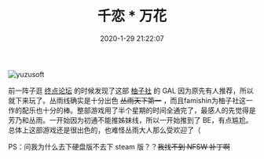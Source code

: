 ﻿---
title: 千恋 * 万花
date: 2020-1-29 21:22:07
categories:
- Game
tags:
- galgame
- 评论
---

![yuzusoft](http://www.yuzu-soft.com/images/common/logo.png)

前一阵子逛 [终点论坛](https://bbs.zdfx.net/) 的时候发现了这部 [柚子社](https://www.yuzusoft.com/) 的 GAL 因为原先有人推荐，所以就下来玩了。丛雨线确实是十分出色 ~~丛雨天下第一~~ ，而且famishin为柚子社这一作的配乐也十分的棒。整部游戏用了半个星期的时间全通完了，最感人的先觉得是芳乃和丛雨。一开始因为初通不能推姊妹线，所以一开始推到了 BE，有点尴尬。总体上这部游戏还是很出色的，也难怪丛雨大人那么受欢迎了（

PS：问我为什么去下硬盘版不去下 steam 版？？~~我找不到 NFSW 补丁啊~~


